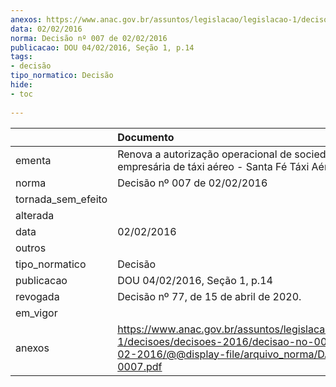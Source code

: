 ```yaml
---
anexos: https://www.anac.gov.br/assuntos/legislacao/legislacao-1/decisoes/decisoes-2016/decisao-no-007-de-02-02-2016/@@display-file/arquivo_norma/DA2016-0007.pdf
data: 02/02/2016
norma: Decisão nº 007 de 02/02/2016
publicacao: DOU 04/02/2016, Seção 1, p.14
tags:
- decisão
tipo_normatico: Decisão
hide: 
- toc 
 
---
```


|                    | Documento                                                                                                                                                 |
|:-------------------|:----------------------------------------------------------------------------------------------------------------------------------------------------------|
| ementa             | Renova a autorização operacional de sociedade empresária de táxi aéreo - Santa Fé Táxi Aéreo Ltda.                                                        |
| norma              | Decisão nº 007 de 02/02/2016                                                                                                                              |
| tornada_sem_efeito |                                                                                                                                                           |
| alterada           |                                                                                                                                                           |
| data               | 02/02/2016                                                                                                                                                |
| outros             |                                                                                                                                                           |
| tipo_normatico     | Decisão                                                                                                                                                   |
| publicacao         | DOU 04/02/2016, Seção 1, p.14                                                                                                                             |
| revogada           | Decisão nº 77, de 15 de abril de 2020.                                                                                                                    |
| em_vigor           |                                                                                                                                                           |
| anexos             | https://www.anac.gov.br/assuntos/legislacao/legislacao-1/decisoes/decisoes-2016/decisao-no-007-de-02-02-2016/@@display-file/arquivo_norma/DA2016-0007.pdf |